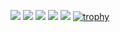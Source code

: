 ![](https://github-profile-summary-cards.vercel.app/api/cards/profile-details?username=pintertamas&theme=solarized_dark)
![](https://github-profile-summary-cards.vercel.app/api/cards/repos-per-language?username=pintertamas&theme=solarized_dark)
![](https://github-profile-summary-cards.vercel.app/api/cards/most-commit-language?username=pintertamas&theme=solarized_dark)
![](https://github-profile-summary-cards.vercel.app/api/cards/stats?username=pintertamas&theme=solarized_dark)
![](https://github-profile-summary-cards.vercel.app/api/cards/productive-time?username=pintertamas&theme=solarized_dark)
[![trophy](https://github-profile-trophy.vercel.app/?username=pintertamas&title=Commit,Repositories&theme=nord)](https://github.com/ryo-ma/github-profile-trophy)
